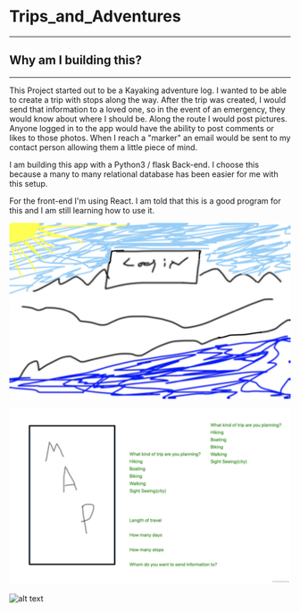 # Trips_and_Adventures
****

## Why am I building this?
---
This Project started out to be a Kayaking adventure log. I wanted to be able to create a trip with stops along the way. After the trip was created, I would send that information to a loved one, so in the event of an emergency, they would know about where I should be. Along the route I would post pictures. Anyone logged in to the app would have the ability to post comments or likes to those photos. When I reach a "marker" an email would be sent to my contact person allowing them a little piece of mind.

I am building this app with a Python3 / flask Back-end. I choose this because a many to many relational database has been easier for me with this setup.

For the front-end I'm using React. I am told that this is a good program for this and I am still learning how to use it.


 ![alt text](images/login.jpg)

 ![alt text](images/infopage.jpg)

 ![alt text](images/8D1BE83F-C631-406C-AA73-72F88914A796.jpeg)
